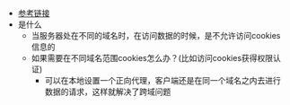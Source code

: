 - [参考链接](https://blog.csdn.net/ayqy42602/article/details/107655699?ops_request_misc=%257B%2522request%255Fid%2522%253A%2522165760593416782395317239%2522%252C%2522scm%2522%253A%252220140713.130102334..%2522%257D&request_id=165760593416782395317239&biz_id=0&utm_medium=distribute.pc_search_result.none-task-blog-2~all~sobaiduend~default-1-107655699-null-null.142^v32^pc_rank_34,185^v2^control&utm_term=%E6%B5%8F%E8%A7%88%E5%99%A8%E8%B7%A8%E5%9F%9F&spm=1018.2226.3001.4187)
- 是什么
  - 当服务器处在不同的域名时，在访问数据的时候，是不允许访问cookies信息的
  - 如果需要在不同域名范围cookies怎么办？(比如访问cookies获得权限认证)
    - 可以在本地设置一个正向代理，客户端还是在同一个域名之内去进行数据的请求，这样就解决了跨域问题
